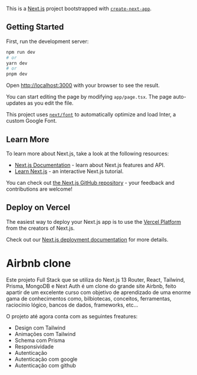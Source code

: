 This is a [Next.js](https://nextjs.org/) project bootstrapped with [`create-next-app`](https://github.com/vercel/next.js/tree/canary/packages/create-next-app).

## Getting Started

First, run the development server:

```bash
npm run dev
# or
yarn dev
# or
pnpm dev
```

Open [http://localhost:3000](http://localhost:3000) with your browser to see the result.

You can start editing the page by modifying `app/page.tsx`. The page auto-updates as you edit the file.

This project uses [`next/font`](https://nextjs.org/docs/basic-features/font-optimization) to automatically optimize and load Inter, a custom Google Font.

## Learn More

To learn more about Next.js, take a look at the following resources:

- [Next.js Documentation](https://nextjs.org/docs) - learn about Next.js features and API.
- [Learn Next.js](https://nextjs.org/learn) - an interactive Next.js tutorial.

You can check out [the Next.js GitHub repository](https://github.com/vercel/next.js/) - your feedback and contributions are welcome!

## Deploy on Vercel

The easiest way to deploy your Next.js app is to use the [Vercel Platform](https://vercel.com/new?utm_medium=default-template&filter=next.js&utm_source=create-next-app&utm_campaign=create-next-app-readme) from the creators of Next.js.

Check out our [Next.js deployment documentation](https://nextjs.org/docs/deployment) for more details.

<h1>Airbnb clone</h1>
<p>Este projeto Full Stack que se utiliza do Next.js 13 Router, React, Tailwind, Prisma, MongoDB e Next Auth é um clone do grande site Airbnb, feito apartir de um excelente curso com objetivo de aprendizado de uma enorme gama de conhecimentos como, bilbiotecas, conceitos, ferramentas, raciocínio lógico, bancos de dados, frameworks, etc...</p>
<p>O projeto até agora conta com as seguintes freatures:</p>
<ul>
  <li>Design com Tailwind</li>
  <li>Animações com Tailwind</li>
  <li>Schema com Prisma</li>
  <li>Responsividade</li>
  <li>Autenticação</li>
  <li>Autenticação com google</li>
  <li>Autenticação com github</li>
</ul>

